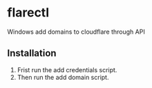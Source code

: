 # flarectl

Windows add domains to cloudflare through API

## Installation

1. Frist run the add credentials script.
2. Then run the add domain script.
